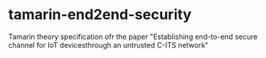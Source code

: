 # tamarin-end2end-security
Tamarin theory specification ofr the paper "Establishing end-to-end secure channel for IoT devicesthrough an untrusted C-ITS network"
